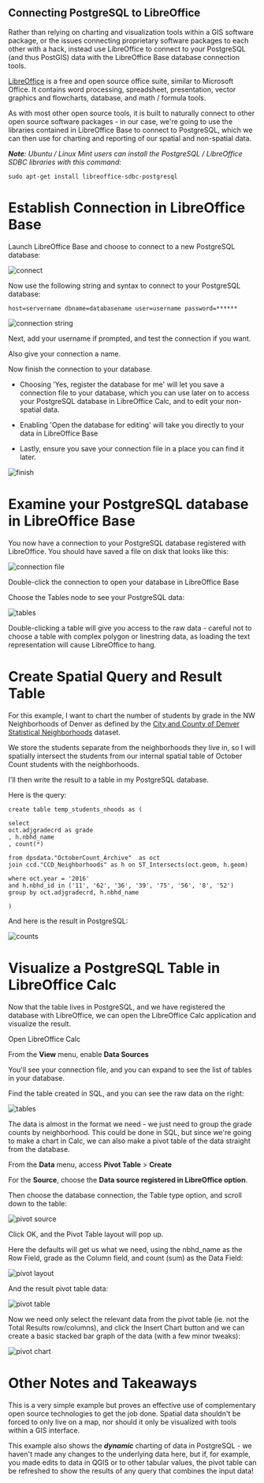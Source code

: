## Connecting PostgreSQL to LibreOffice ##

Rather than relying on charting and visualization tools within a GIS software package, or the issues connecting proprietary software packages to each other with a hack, instead use LibreOffice to connect to your PostgreSQL (and thus PostGIS) data with the LibreOffice Base database connection tools.

[LibreOffice](http://www.libreoffice.org/discover/libreoffice/) is a free and open source office suite, similar to Microsoft Office. It contains word processing, spreadsheet, presentation, vector graphics and flowcharts, database, and math / formula tools. 

As with most other open source tools, it is built to naturally connect to other open source software packages - in our case, we're going to use the libraries contained in LibreOffice Base to connect to PostgreSQL, which we can then use for charting and reporting of our spatial and non-spatial data.

***Note**: Ubuntu / Linux Mint users can install the PostgreSQL / LibreOffice SDBC libraries with this command:*

    sudo apt-get install libreoffice-sdbc-postgresql

# Establish Connection in LibreOffice Base #

Launch LibreOffice Base and choose to connect to a new PostgreSQL database:

![connect](https://raw.githubusercontent.com/dpsspatial/Images/ac26bd096446a4b6d6f810f8f3397a81e1acf25c/librebase/connection_dialogue.png)

Now use the following string and syntax to connect to your PostgreSQL database:


    host=servername dbname=databasename user=username password=******

![connection string](https://raw.githubusercontent.com/dpsspatial/Images/ac26bd096446a4b6d6f810f8f3397a81e1acf25c/librebase/connection_string.PNG)

Next, add your username if prompted, and test the connection if you want.

Also give your connection a name.

Now finish the connection to your database.

- Choosing 'Yes, register the database for me' will let you save a connection file to your database, which you can use later on to access your PostgreSQL database in LibreOffice Calc, and to edit your non-spatial data.

- Enabling 'Open the database for editing' will take you directly to your data in LibreOffice Base

- Lastly, ensure you save your connection file in a place you can find it later.

![finish](https://raw.githubusercontent.com/dpsspatial/Images/ac26bd096446a4b6d6f810f8f3397a81e1acf25c/librebase/connection_final.PNG)

# Examine your PostgreSQL database in LibreOffice Base #

You now have a connection to your PostgreSQL database registered with LibreOffice. You should have saved a file on disk that looks like this:

![connection file](https://raw.githubusercontent.com/dpsspatial/Images/ae043c1bb97d8843c8fd0abe0e22e6d840d80a5d/librebase/connection_file.PNG)

Double-click the connection to open your database in LibreOffice Base

Choose the Tables node to see your PostgreSQL data:

![tables](https://github.com/dpsspatial/Images/blob/36ddde0f00a4e78eebfbeda383d65fbebae21656/librebase/connection_tables.PNG?raw=true)

Double-clicking a table will give you access to the raw data - careful not to choose a table with complex polygon or linestring data, as loading the text representation will cause LibreOffice to hang.

# Create Spatial Query and Result Table #

For this example, I want to chart the number of students by grade in the NW Neighborhoods of Denver as defined by the [City and County of Denver Statistical Neighborhoods](http://data.denvergov.org/download/gis/statistical_neighborhoods/) dataset. 

We store the students separate from the neighborhoods they live in, so I will spatially intersect the students from our internal spatial table of October Count students with the neighborhoods.

I'll then write the result to a table in my PostgreSQL database. 

Here is the query: 

    create table temp_students_nhoods as (
    
    select
    oct.adjgradecrd as grade
    , h.nbhd_name
    , count(*) 
    
    from dpsdata."OctoberCount_Archive"  as oct
    join ccd."CCD_Neighborhoods" as h on ST_Intersects(oct.geom, h.geom)
    
    where oct.year = '2016'
    and h.nbhd_id in ('11', '62', '36', '39', '75', '56', '8', '52')
    group by oct.adjgradecrd, h.nbhd_name
    
    )
    
And here is the result in PostgreSQL:

![counts](https://raw.githubusercontent.com/dpsspatial/Images/d1a8d7d6a39343458adb9aaf44fdf447a2cadb59/librebase/table_result.PNG)

# Visualize a PostgreSQL Table in LibreOffice Calc #

Now that the table lives in PostgreSQL, and we have registered the database with LibreOffice, we can open the LibreOffice Calc application and visualize the result.

Open LibreOffice Calc

From the **View** menu, enable **Data Sources**

You'll see your connection file, and you can expand to see the list of tables in your database.

Find the table created in SQL, and you can see the raw data on the right:

![tables](https://github.com/dpsspatial/Images/blob/170d4b3037c08b3ff6cca179e00657d4e214bcb8/librebase/table_result.PNG?raw=true)

The data is almost in the format we need - we just need to group the grade counts by neighborhood. This could be done in SQL, but since we're going to make a chart in Calc, we can also make a pivot table of the data straight from the database.

From the **Data** menu, access **Pivot Table** > **Create**

For the **Source**, choose the **Data source registered in LibreOffice option**.

Then choose the database connection, the Table type option, and scroll down to the table:

![pivot source](https://raw.githubusercontent.com/dpsspatial/Images/3de62b5705bca94530da2b5dcc1184e975c547f0/librebase/libre_pivotsource.PNG)

Click OK, and the Pivot Table layout will pop up.  

Here the defaults will get us what we need, using the nbhd_name as the Row Field, grade as the Column field, and count (sum) as the Data Field:

![pivot layout](https://raw.githubusercontent.com/dpsspatial/Images/72921df3fe84ce80cbbccdabdcfcf872e56b5155/librebase/pivot_layout.PNG)

And the result pivot table data:

![pivot table](https://raw.githubusercontent.com/dpsspatial/Images/72921df3fe84ce80cbbccdabdcfcf872e56b5155/librebase/pivot_result.PNG)

Now we need only select the relevant data from the pivot table (ie. not the Total Results row/columns), and click the Insert Chart button and we can create a basic stacked bar graph of the data (with a few minor tweaks):

![pivot chart](https://raw.githubusercontent.com/dpsspatial/Images/286f3d62869a476c9d6f2ba31a503e1001c90d57/librebase/pivot_chart.png)

# Other Notes and Takeaways #

This is a very simple example but proves an effective use of complementary open source technologies to get the job done. Spatial data shouldn't be forced to only live on a map, nor should it only be visualized with tools within a GIS interface.

This example also shows the ***dynamic*** charting of data in PostgreSQL - we haven't made any changes to the underlying data here, but if, for example, you made edits to data in QGIS or to other tabular values, the pivot table can be refreshed to show the results of any query that combines the input data! 